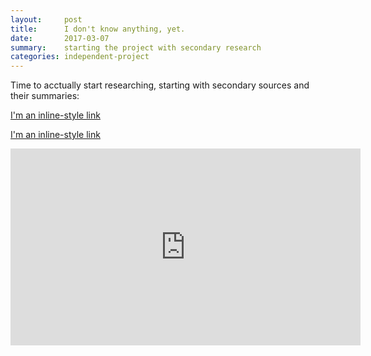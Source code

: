 ```yaml
---
layout:     post
title:      I don't know anything, yet.
date:       2017-03-07
summary:    starting the project with secondary research
categories: independent-project
---
```


Time to acctually start researching, starting with secondary sources and their summaries:

[I'm an inline-style link](http://www.cnbc.com/2015/10/15/social-media-making-millennials-less-social-study.html)

[I'm an inline-style link](https://www.wsj.com/articles/is-technology-making-people-less-sociable-1431093491)

<iframe src="https://www.facebook.com/plugins/video.php?href=https%3A%2F%2Fwww.facebook.com%2FDitchtheLabel%2Fvideos%2Fvb.319928901007%2F10154097367221008%2F%3Ftype%3D3&show_text=0&width=560" width="560" height="315" style="border:none;overflow:hidden" scrolling="no" frameborder="0" allowTransparency="true" allowFullScreen="true"></iframe>